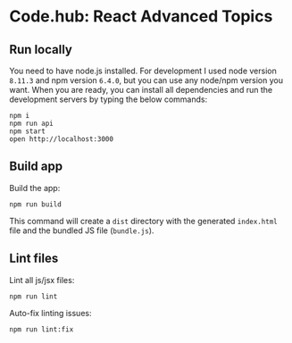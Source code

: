 # Code.hub: React Advanced Topics

## Run locally

You need to have node.js installed. For development I used node version `8.11.3` and npm version `6.4.0`, but you can use any node/npm version you want. When you are ready, you can install all dependencies and run the development servers by typing the below commands:

```
npm i
npm run api
npm start
open http://localhost:3000
```

## Build app

Build the app:

```
npm run build
```

This command will create a `dist` directory with the generated `index.html` file and the bundled JS file (`bundle.js`).

## Lint files

Lint all js/jsx files:

```
npm run lint
```

Auto-fix linting issues:

```
npm run lint:fix
```
